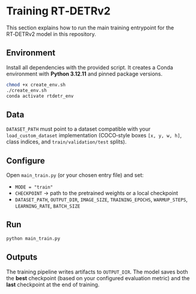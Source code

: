 # Training RT‑DETRv2

This section explains how to run the main training entrypoint for the RT‑DETRv2 model in this repository.

## Environment

Install all dependencies with the provided script. It creates a Conda environment with **Python 3.12.11** and pinned package versions.

```bash
chmod +x create_env.sh
./create_env.sh
conda activate rtdetr_env
```

## Data

`DATASET_PATH` must point to a dataset compatible with your `load_custom_dataset` implementation (COCO‑style boxes `[x, y, w, h]`, class indices, and `train/validation/test` splits).

## Configure

Open `main_train.py` (or your chosen entry file) and set:

* `MODE = "train"`
* `CHECKPOINT` → path to the pretrained weights or a local checkpoint
* `DATASET_PATH`, `OUTPUT_DIR`, `IMAGE_SIZE`, `TRAINING_EPOCHS`, `WARMUP_STEPS`, `LEARNING_RATE`, `BATCH_SIZE`

## Run

```bash
python main_train.py
```

## Outputs

The training pipeline writes artifacts to `OUTPUT_DIR`. The model saves both the **best** checkpoint (based on your configured evaluation metric) and the **last** checkpoint at the end of training.

